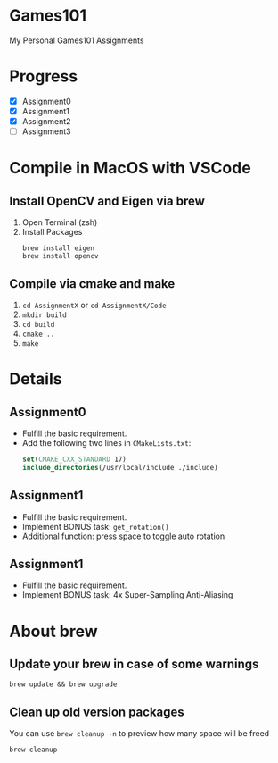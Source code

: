 # Games101

My Personal Games101 Assignments

# Progress

- [x] Assignment0 
- [x] Assignment1
- [x] Assignment2 
- [ ] Assignment3 

# Compile in MacOS with VSCode

## Install OpenCV and Eigen via brew

1. Open Terminal (zsh)
2. Install Packages
    ```shell
    brew install eigen
    brew install opencv
    ```

## Compile via cmake and make

1. `cd AssignmentX` or `cd AssignmentX/Code`
2. `mkdir build`
3. `cd build`
4. `cmake ..`
5. `make`

# Details

## Assignment0

- Fulfill the basic requirement.
- Add the following two lines in `CMakeLists.txt`:
    ```cmake
    set(CMAKE_CXX_STANDARD 17)
    include_directories(/usr/local/include ./include)
    ```

## Assignment1

- Fulfill the basic requirement.
- Implement BONUS task: `get_rotation()`
- Additional function: press space to toggle auto rotation

## Assignment1

- Fulfill the basic requirement.
- Implement BONUS task: 4x Super-Sampling Anti-Aliasing

# About brew

## Update your brew in case of some warnings

```shell
brew update && brew upgrade
```

## Clean up old version packages

You can use `brew cleanup -n` to preview how many space will be freed

```shell
brew cleanup
```